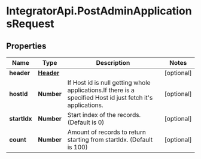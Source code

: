 # IntegratorApi.PostAdminApplicationsRequest

## Properties

Name | Type | Description | Notes
------------ | ------------- | ------------- | -------------
**header** | [**Header**](Header.md) |  | [optional] 
**hostId** | **Number** | If Host id is null getting whole applications.If there is a specified Host id just fetch it&#39;s applications. | [optional] 
**startIdx** | **Number** | Start index of the records. (Default is 0) | [optional] 
**count** | **Number** | Amount of records to return starting from startIdx. (Default is 100) | [optional] 


